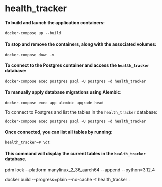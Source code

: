 # health_tracker

#### To build and launch the application containers:
```
docker-compose up --build
```
#### To stop and remove the containers, along with the associated volumes:
```
docker-compose down -v
```
#### To connect to the Postgres container and access the `health_tracker` database:
```
docker-compose exec postgres psql -U postgres -d health_tracker 
```
#### To manually apply database migrations using Alembic:
```
docker-compose exec app alembic upgrade head
```
To connect to Postgres and list the tables in the `health_tracker` database:
```
docker-compose exec postgres psql -U postgres -d health_tracker
```
#### Once connected, you can list all tables by running:
```
health_tracker=# \dt
```
#### This command will display the current tables in the `health_tracker` database.

pdm lock --platform manylinux_2_36_aarch64 --append --python=3.12.4

docker build --progress=plain --no-cache -t health_tracker .   